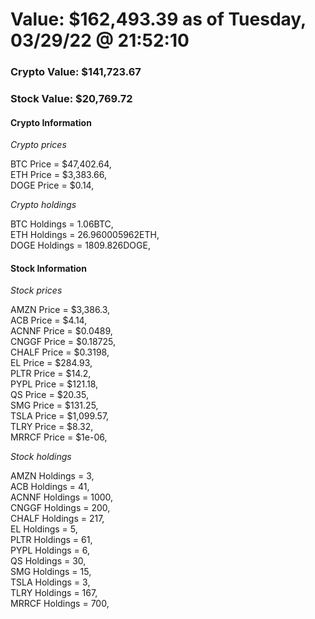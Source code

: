 # Value: $162,493.39 as of Tuesday, 03/29/22 @ 21:52:10 

### Crypto Value: $141,723.67

### Stock Value: $20,769.72

#### Crypto Information 
*Crypto prices* 

BTC Price = $47,402.64,  
ETH Price = $3,383.66,  
DOGE Price = $0.14,  


*Crypto holdings* 

BTC Holdings = 1.06BTC,  
ETH Holdings = 26.960005962ETH,  
DOGE Holdings = 1809.826DOGE,  


#### Stock Information 

*Stock prices* 

AMZN Price = $3,386.3,  
ACB Price = $4.14,  
ACNNF Price = $0.0489,  
CNGGF Price = $0.18725,  
CHALF Price = $0.3198,  
EL Price = $284.93,  
PLTR Price = $14.2,  
PYPL Price = $121.18,  
QS Price = $20.35,  
SMG Price = $131.25,  
TSLA Price = $1,099.57,  
TLRY Price = $8.32,  
MRRCF Price = $1e-06,  


*Stock holdings* 

AMZN Holdings = 3,  
ACB Holdings = 41,  
ACNNF Holdings = 1000,  
CNGGF Holdings = 200,  
CHALF Holdings = 217,  
EL Holdings = 5,  
PLTR Holdings = 61,  
PYPL Holdings = 6,  
QS Holdings = 30,  
SMG Holdings = 15,  
TSLA Holdings = 3,  
TLRY Holdings = 167,  
MRRCF Holdings = 700,  


